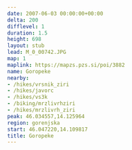 ```yaml
---
date: 2007-06-03 00:00:00+00:00
delta: 200
difflevel: 1
duration: 1.5
height: 698
layout: stub
lead: M_0_00742.JPG
map: 1
maplink: https://mapzs.pzs.si/poi/3882
name: Goropeke
nearby:
- /hikes/vrsnik_ziri
- /hikes/javorc
- /hikes/vs3k
- /biking/mrzlivrhziri
- /hikes/mrzlivrh_ziri
peak: 46.034557,14.125964
region: gorenjska
start: 46.047220,14.109817
title: Goropeke
---
```

